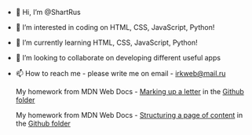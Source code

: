 - 👋 Hi, I’m @ShartRus
- 👀 I’m interested in coding on HTML, CSS, JavaScript, Python!
- 🌱 I’m currently learning HTML, CSS, JavaScript, Python!
- 💞️ I’m looking to collaborate on developing different useful apps
- 📫 How to reach me - please write me on email - irkweb@mail.ru

    <p>My homework from MDN Web Docs - <a href="https://developer.mozilla.org/ru/docs/Learn/HTML/Introduction_to_HTML/Marking_up_a_letter" title="Marking up a letter">Marking up a letter</a> in the <a href="https://github.com/ShartRus/ShartRus/tree/main/Marking%20up%20a%20letter" title="Github folder">Github folder</a>
    <p>My homework from MDN Web Docs - <a href="https://developer.mozilla.org/ru/docs/Learn/HTML/Introduction_to_HTML/Structuring_a_page_of_content" title="Structuring a page of content">Structuring a page of content</a>  in the <a href="https://github.com/ShartRus/ShartRus/tree/main/Structuring%20a%20page%20of%20content" title="Github folder">Github folder</a>
